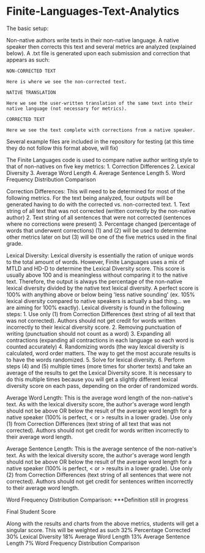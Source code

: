 # Finite-Languages-Text-Analytics

The basic setup:

Non-native authors write texts in their non-native language.  A native speaker then corrects this text and several metrics are analyzed (explained below).  A .txt file is generated upon each submission and correction that appears as such:

    NON-CORRECTED TEXT
    
    Here is where we see the non-corrected text.
    
    NATIVE TRANSLATION
    
    Here we see the user-written translation of the same text into their native language (not necessary for metrics).
    
    CORRECTED TEXT
    
    Here we see the text complete with corrections from a native speaker.
    
Several example files are included in the repository for testing (at this time they do not follow this format above, will fix)

The Finite Languages code is used to compare native author writing style to that of non-natives on five key metrics:
    1.    Correction Differences
    2.    Lexical Diversity
    3.    Average Word Length
    4.    Average Sentence Length
    5.    Word Frequency Distribution Comparison
    
Correction Differences:  This will need to be determined for most of the following metrics.  For the text being analyzed, four outputs will be generated having to do with the corrected vs. non-corrected text.
    1.    Text string of all text that was not corrected (written correctly by the non-native author)
    2.    Text string of all sentences that were not corrected (sentences where no corrections were present)
    3.    Percentage changed (percentage of words that underwent corrections)
(1) and (2) will be used to determine other metrics later on but (3) will be one of the five metrics used in the final grade.

Lexical Diversity:  Lexical diversity is essentially the ration of unique words to the total amount of words.  However, Finite Languages uses a mix of MTLD and HD-D to determine the Lexical Diversity score.  This score is usually above 100 and is meaningless without comparing it to the native text.  Therefore, the output is always the percentage of the non-native lexical diversity divided by the native text lexical diversity.  A perfect score is 100% with anything above or below being 'less native sounding' (ex.  105% lexical diversity compared to native speakers is actually a bad thing... we are aiming for 100% exactly).  Lexical diversity is found in the following steps:
    1.    Use only (1) from Correction Differences (text string of all text that was not corrected).  Authors should not get credit for words written incorrectly to their lexical diversity score.
    2.    Removing punctuation of writing (punctuation should not count as a word)
    3.    Expanding all contractions (expanding all contractions in each language so each word is counted accurately)
    4.    Randomizing words (the way lexical diversity is calculated, word order matters.  The way to get the most accurate results is to have the words randomized.
    5.    Solve for lexical diversity.
    6.    Perform steps (4) and (5) multiple times (more times for shorter texts) and take an average of the results to get the Lexical Diversity score.  It is necessary to do this multiple times because you will get a slightly different lexical diversity score on each pass, depending on the order of randomized words.
    
Average Word Length:  This is the average word length of the non-native's text.  As with the lexical diversity score, the author's average word length should not be above OR below the result of the average word length for a native speaker (100% is perfect, < or > results in a lower grade).  Use only (1) from Correction Differences (text string of all text that was not corrected).  Authors should not get credit for words written incorrectly to their average word length.

Average Sentence Length:  This is the average sentence of the non-native's text.  As with the lexical diversity score, the author's average word length should not be above OR below the result of the average word length for a native speaker (100% is perfect, < or > results in a lower grade).  Use only (2) from Correction Differences (text string of all sentences that were not corrected).  Authors should not get credit for sentences written incorrectly to their average word length.

Word Frequency Distribution Comparison:  ***Definition still in progress

Final Student Score

Along with the results and charts from the above metrics, students will get a singular score.  This will be weighted as such
    32% Percentage Corrected
    30% Lexical Diversity
    18% Average Word Length
    13% Average Sentence Length
    7%  Word Frequency Distribution Comparison
